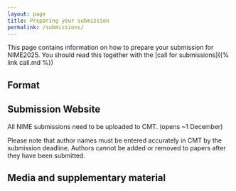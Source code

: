 ```yaml
---
layout: page  
title: Preparing your submission
permalink: /submissions/
---
```


This page contains information on how to prepare your submission for NIME2025. You should read this together with the [call for submissions]({% link call.md %})

## Format

## Submission Website

All NIME submissions need to be uploaded to CMT. (opens ~1 December)

Please note that author names must be entered accurately in CMT by the submission deadline. Authors cannot be added or removed to papers after they have been submitted.

## Media and supplementary material

